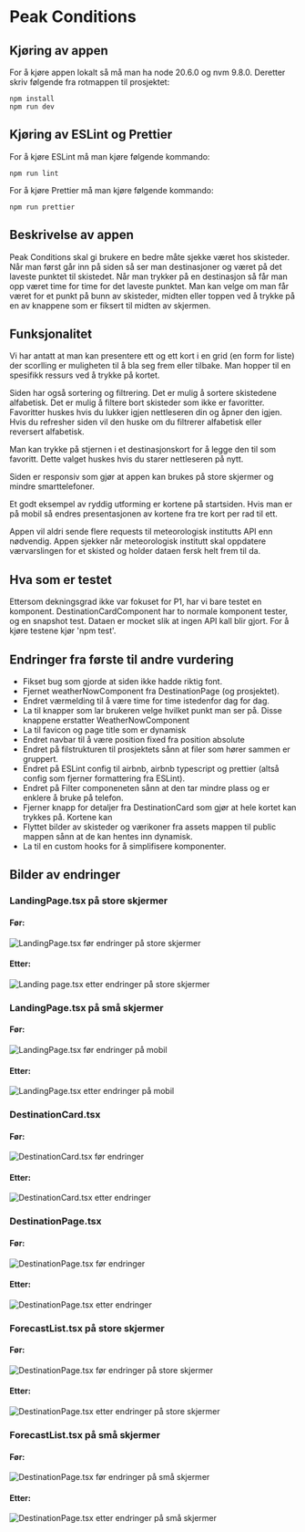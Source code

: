 # Peak Conditions

## Kjøring av appen

For å kjøre appen lokalt så må man ha node 20.6.0 og nvm 9.8.0. Deretter skriv følgende fra rotmappen til prosjektet:

```terminal
npm install
npm run dev
``` 

## Kjøring av ESLint og Prettier

For å kjøre ESLint må man kjøre følgende kommando:

```terminal
npm run lint
``` 

For å kjøre Prettier må man kjøre følgende kommando:

```terminal
npm run prettier
``` 

## Beskrivelse av appen

Peak Conditions skal gi brukere en bedre måte sjekke været hos skisteder. Når man først går inn på siden så ser man destinasjoner og været på det laveste punktet til skistedet. Når man trykker på en destinasjon så får man opp været time for time for det laveste punktet. Man kan velge om man får været for et punkt på bunn av skisteder, midten eller toppen ved å trykke på en av knappene som er fiksert til midten av skjermen.  

## Funksjonalitet

Vi har antatt at man kan presentere ett og ett kort i en grid (en form for liste) der scorlling er muligheten til å bla seg frem eller tilbake. Man hopper til en spesifikk ressurs ved å trykke på kortet.

Siden har også sortering og filtrering. Det er mulig å sortere skistedene alfabetisk. Det er mulig å filtere bort skisteder som ikke er favoritter. Favoritter huskes hvis du lukker igjen nettleseren din og åpner den igjen. Hvis du refresher siden vil den huske om du filtrerer alfabetisk eller reversert alfabetisk.

Man kan trykke på stjernen i et destinasjonskort for å legge den til som favoritt. Dette valget huskes hvis du starer nettleseren på nytt.

Siden er responsiv som gjør at appen kan brukes på store skjermer og mindre smarttelefoner.

Et godt eksempel av ryddig utforming er kortene på startsiden. Hvis man er på mobil så endres presentasjonen av kortene fra tre kort per rad til ett. 

Appen vil aldri sende flere requests til meteorologisk institutts API enn nødvendig. Appen sjekker når meteorologisk institutt skal oppdatere værvarslingen for et skisted og holder dataen fersk helt frem til da.

## Hva som er testet

Ettersom dekningsgrad ikke var fokuset for P1, har vi bare testet en komponent. DestinationCardComponent har to normale komponent tester, og en snapshot test. Dataen er mocket slik at ingen API kall blir gjort. For å kjøre testene kjør 'npm test'.

## Endringer fra første til andre vurdering

- Fikset bug som gjorde at siden ikke hadde riktig font.
- Fjernet weatherNowComponent fra DestinationPage (og prosjektet).
- Endret værmelding til å være time for time istedenfor dag for dag.
- La til knapper som lar brukeren velge hvilket punkt man ser på. Disse knappene erstatter WeatherNowComponent
- La til favicon og page title som er dynamisk
- Endret navbar til å være position fixed fra position absolute
- Endret på filstrukturen til prosjektets sånn at filer som hører sammen er gruppert.
- Endret på ESLint config til airbnb, airbnb typescript og prettier (altså config som fjerner formattering fra ESLint).
- Endret på Filter componeneten sånn at den tar mindre plass og er enklere å bruke på telefon.
- Fjerner knapp for detaljer fra DestinationCard som gjør at hele kortet kan trykkes på. Kortene kan 
- Flyttet bilder av skisteder og værikoner fra assets mappen til public mappen sånn at de kan hentes inn dynamisk. 
- La til en custom hooks for å simplifisere komponenter.

## Bilder av endringer

### LandingPage.tsx på store skjermer

#### Før:

![LandingPage.tsx før endringer på store skjermer](docs/readmeImages/changes/landingPage/desktop/before.png)

#### Etter:

![Landing page.tsx etter endringer på store skjermer](docs/readmeImages/changes/landingPage/desktop/after.png)

### LandingPage.tsx på små skjermer

#### Før:

![LandingPage.tsx før endringer på mobil](docs/readmeImages/changes/landingPage/mobile/before.png)

#### Etter:

![LandingPage.tsx etter endringer på mobil](docs/readmeImages/changes/landingPage/mobile/after.png)

### DestinationCard.tsx

#### Før:

![DestinationCard.tsx før endringer](docs/readmeImages/changes/destinationCard/before.png)

#### Etter:

![DestinationCard.tsx etter endringer](docs/readmeImages/changes/destinationCard/after.png)

### DestinationPage.tsx

#### Før:

![DestinationPage.tsx før endringer](docs/readmeImages/changes/destinationPage/before.png)

#### Etter:

![DestinationPage.tsx etter endringer](docs/readmeImages/changes/destinationPage/after.png)

### ForecastList.tsx på store skjermer

#### Før:

![DestinationPage.tsx før endringer på store skjermer](docs/readmeImages/changes/forecastList/desktop/before.png)

#### Etter:

![DestinationPage.tsx etter endringer på store skjermer](docs/readmeImages/changes/forecastList/desktop/after.png)

### ForecastList.tsx på små skjermer

#### Før:

![DestinationPage.tsx før endringer på små skjermer](docs/readmeImages/changes/forecastList/mobile/before.png)

#### Etter:

![DestinationPage.tsx etter endringer på små skjermer](docs/readmeImages/changes/forecastList/mobile/after.png)